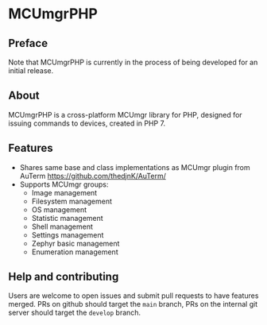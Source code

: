 # MCUmgrPHP

## Preface

Note that MCUmgrPHP is currently in the process of being developed for an initial release.

## About

MCUmgrPHP is a cross-platform MCUmgr library for PHP, designed for issuing commands to devices, created in PHP 7.

## Features

* Shares same base and class implementations as MCUmgr plugin from AuTerm https://github.com/thedjnK/AuTerm/
* Supports MCUmgr groups:
  - Image management
  - Filesystem management
  - OS management
  - Statistic management
  - Shell management
  - Settings management
  - Zephyr basic management
  - Enumeration management

## Help and contributing

Users are welcome to open issues and submit pull requests to have features merged. PRs on github should target the `main` branch, PRs on the internal git server should target the `develop` branch.
